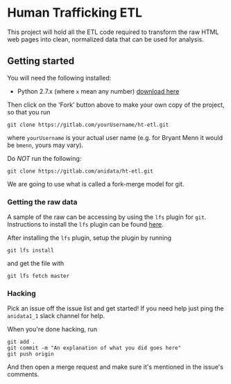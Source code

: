 # Human Trafficking ETL

This project will hold all the ETL code required to transform the raw HTML
web pages into clean, normalized data that can be used for analysis.

## Getting started
You will need the following installed:

* Python 2.7.x (where `x` mean any number) [download here](https://www.python.org/downloads)

Then click on the 'Fork' button above to make your own copy of the project,
so that you run

```
git clone https://gitlab.com/yourUsername/ht-etl.git
```

where `yourUsername` is your actual user name (e.g. for Bryant Menn it would
be `bmenn`, yours may vary).

Do *NOT* run the following:

```
git clone https://gitlab.com/anidata/ht-etl.git
```

We are going to use what is called a fork-merge model for git.

### Getting the raw data
A sample of the raw can be accessing by using the `lfs` plugin for `git`.
Instructions to install the `lfs` plugin can be found
[here](https://git-lfs.github.com/).

After installing the `lfs` plugin, setup the plugin by running

```
git lfs install
```

and get the file with

```
git lfs fetch master
```

### Hacking

Pick an issue off the issue list and get started! If you need help just ping
the `anidata1_1` slack channel for help.

When you're done hacking, run

```
git add .
git commit -m "An explanation of what you did goes here"
git push origin
```

And then open a merge request and make sure it's mentioned in the issue's
comments.
